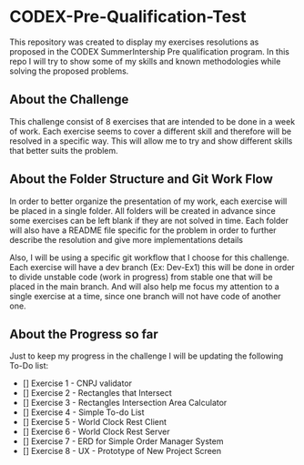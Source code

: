 # CODEX-Pre-Qualification-Test

This repository was created to display my exercises resolutions as proposed in the CODEX SummerIntership Pre qualification program. In this repo I will try to show some of my skills and known methodologies while solving the proposed problems.

## About the Challenge

This challenge consist of 8 exercises that are intended to be done in a week of work. Each exercise seems to cover a different skill and therefore will be resolved in a specific way. This will allow me to try and show different skills that better suits the problem.

## About the Folder Structure and Git Work Flow

In order to better organize the presentation of my work, each exercise will be placed in a single folder. All folders will be created in advance since some exercises can be left blank if they are not solved in time. Each folder will also have a README file specific for the problem in order to further describe the resolution and give more implementations details

Also, I will be using a specific git workflow that I choose for this challenge. Each exercise will have a dev branch (Ex: Dev-Ex1) this will be done in order to divide unstable code (work in progress) from stable one that will be placed in the main branch. And will also help me focus my attention to a single exercise at a time, since one branch will not have code of another one.

## About the Progress so far

Just to keep my progress in the challenge I will be updating the following To-Do list:

- [] Exercise 1 - CNPJ validator
- [] Exercise 2 - Rectangles that Intersect
- [] Exercise 3 - Rectangles Intersection Area Calculator
- [] Exercise 4 - Simple To-do List
- [] Exercise 5 - World Clock Rest Client
- [] Exercise 6 - World Clock Rest Server
- [] Exercise 7 - ERD for Simple Order Manager System
- [] Exercise 8 - UX - Prototype of New Project Screen
